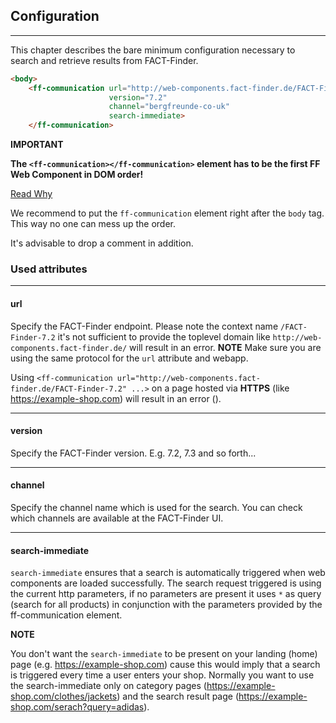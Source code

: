 ## Configuration

---
This chapter describes the bare minimum configuration necessary to search and retrieve results from FACT-Finder.

````html
<body>
    <ff-communication url="http://web-components.fact-finder.de/FACT-Finder-7.2"
                      version="7.2"
                      channel="bergfreunde-co-uk"
                      search-immediate>
    </ff-communication>
````

**IMPORTANT**

**The `<ff-communication></ff-communication>` element has to be the first FF Web Component in DOM order!**

[Read Why](https://web-components.fact-finder.de/documentation/ready-events)

We recommend to put the `ff-communication` element right after the `body` tag. This way no one can mess up the order.

It's advisable to drop a comment in addition.

### Used attributes

---
#### **url**
Specify the FACT-Finder endpoint. Please note the context name `/FACT-Finder-7.2` it's not sufficient to provide the toplevel domain like `http://web-components.fact-finder.de/` will result in an error.
**NOTE**
Make sure you are using the same protocol for the `url` attribute and webapp. 

Using `<ff-communication url="http://web-components.fact-finder.de/FACT-Finder-7.2" ...>` on a page hosted via **HTTPS** (like https://example-shop.com) will result in an error ().

---

#### **version**
Specify the FACT-Finder version. E.g. 7.2, 7.3 and so forth...

---

#### **channel** 
Specify the channel name which is used for the search. You can check which channels are available at the FACT-Finder UI.

---

#### **search-immediate**
`search-immediate` ensures that a search is automatically triggered when web components are loaded successfully. The search request triggered is using the current http parameters, if no parameters are present it uses `*` as query (search for all products) in conjunction with the parameters provided by the ff-communication element. 

**NOTE**

You don't want the `search-immediate` to be present on your landing (home) page (e.g. https://example-shop.com) cause this would imply that a search is triggered every time a user enters your shop. Normally you want to use the search-immediate only on category pages (https://example-shop.com/clothes/jackets) and the search result page (https://example-shop.com/serach?query=adidas).   

